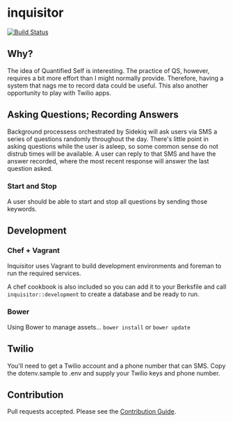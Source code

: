 # inquisitor

[![Build Status](https://semaphoreapp.com/api/v1/projects/ed0f0e84-f00b-45c0-88bc-7d265c0e6538/333373/badge.png)](https://semaphoreapp.com/chaserx/inquisitor)

## Why?

The idea of Quantified Self is interesting. The practice of QS, however,
requires a bit more effort than I might normally provide. Therefore, having a
system that nags me to record data could be useful. This also another
opportunity to play with Twilio apps.

## Asking Questions; Recording Answers

Background processess orchestrated by Sidekiq will ask users via SMS a series
of questions randomly throughout the day. There's little point in asking
questions while the user is asleep, so some common sense do not distrub times
will be available. A user can reply to that SMS and have the answer recorded,
where the most recent response will answer the last question asked.

### Start and Stop

A user should be able to start and stop all questions by sending those keywords.

## Development

### Chef + Vagrant

Inquisitor uses Vagrant to build development environments
and foreman to run the required services.

A chef cookbook is also included so you can add it to your Berksfile and
call `inquisitor::development` to create a database and be ready to run.

### Bower

Using Bower to manage assets... `bower install` or `bower update`

## Twilio

You'll need to get a Twilio account and a phone number that can SMS. Copy the
dotenv.sample to .env and supply your Twilio keys and phone number.

## Contribution

Pull requests accepted. Please see the [Contribution Guide](CONTRIBUTING.md).
